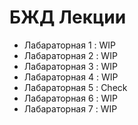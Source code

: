 # БЖД Лекции #
* Лабараторная 1 : WIP
* Лабараторная 2 : WIP
* Лабараторная 3 : WIP
* Лабараторная 4 : WIP
* Лабараторная 5 : Check
* Лабараторная 6 : WIP
* Лабараторная 7 : WIP

